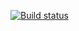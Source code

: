 [![Build status](https://ci.appveyor.com/api/projects/status/2w0m6r7p7mo96shk?svg=true)](https://ci.appveyor.com/project/QAVshivtsev/app-ibank-jar)
